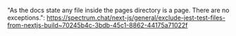 "As the docs state any file inside the pages directory is a page. There are no exceptions.":
https://spectrum.chat/next-js/general/exclude-jest-test-files-from-nextjs-build~70245b4c-3bdb-45c1-8862-44175a71022f
